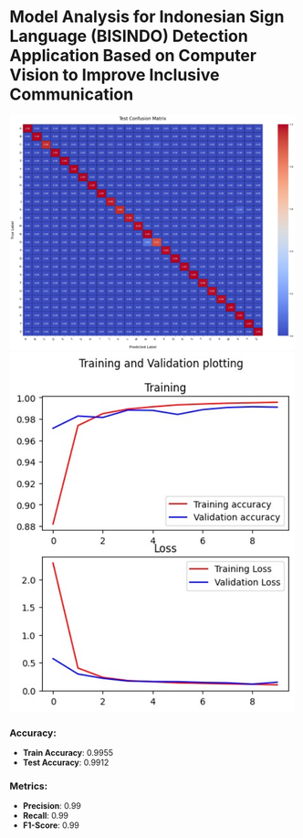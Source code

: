 # Model Analysis for Indonesian Sign Language (BISINDO) Detection Application Based on Computer Vision to Improve Inclusive Communication
<img src="https://github.com/azk107/ComBridge/blob/ML/Train%20Accuracy%201.jpeg" width="500" />

<img src="https://github.com/azk107/ComBridge/blob/ML/Train%20Accuracy%202.jpeg" width="500" />

### Accuracy:
- **Train Accuracy**: 0.9955
- **Test Accuracy**: 0.9912

### Metrics: 
- **Precision**: 0.99
- **Recall**: 0.99
- **F1-Score**: 0.99
